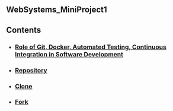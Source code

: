 ## WebSystems_MiniProject1

## Contents
- ### [Role of Git, Docker, Automated Testing, Continuous Integration in Software Development](/SD_Practices.md)
- ### [Repository](/Repository.md)
- ### [Clone](/Clone.md)
- ### [Fork](/Fork.md)